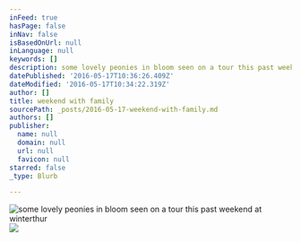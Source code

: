```yaml
---
inFeed: true
hasPage: false
inNav: false
isBasedOnUrl: null
inLanguage: null
keywords: []
description: some lovely peonies in bloom seen on a tour this past weekend at winterthur
datePublished: '2016-05-17T10:36:26.409Z'
dateModified: '2016-05-17T10:34:22.319Z'
author: []
title: weekend with family
sourcePath: _posts/2016-05-17-weekend-with-family.md
authors: []
publisher:
  name: null
  domain: null
  url: null
  favicon: null
starred: false
_type: Blurb

---
```

![some lovely peonies in bloom seen on a tour this past weekend at winterthur](https://the-grid-user-content.s3-us-west-2.amazonaws.com/6c443d44-8d35-42a1-a60a-77100a6e637e.jpg)
![](https://the-grid-user-content.s3-us-west-2.amazonaws.com/c3fdef94-c08d-4bee-a0e3-584fdba0094d.jpg)